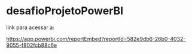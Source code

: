 # desafioProjetoPowerBI

link para acessar a:

https://app.powerbi.com/reportEmbed?reportId=582e9db6-26b0-4032-9055-f802fcb88c6e 
